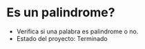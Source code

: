 <h1>Es un palindrome?</h1>

- Verifica si una palabra es palindrome o no.
- Estado del proyecto: Terminado
